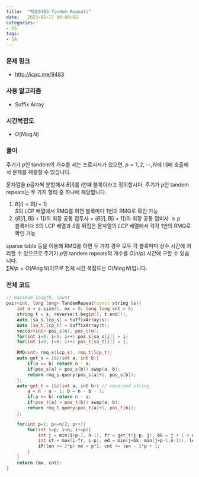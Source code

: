 ```yaml
---
title:  "백준9483 Tandem Repeats"
date:   2023-02-17 00:00:02
categories:
- PS
tags:
- SA
---
```


### 문제 링크
* http://icpc.me/9483

### 사용 알고리즘
* Suffix Array

### 시간복잡도
* $O(N \log N)$

### 풀이
주기가 $p$인 tandem의 개수를 세는 프로시저가 있으면, $p = 1, 2, \cdots, N$에 대해 호출해서 문제를 해결할 수 있습니다.

문자열을 $p$글자씩 분할해서 $B[i]$를 $i$번째 블록이라고 정의합시다. 주기가 $p$인 tandem repeats는 두 가지 형태 중 하나에 해당합니다.
1. $B[i] = B[i+1]$<br>$S$의 LCP 배열에서 RMQ를 하면 블록마다 1번의 RMQ로 확인 가능
2. $(B[i], B[i+1])$의 최장 공통 접두사 + $(B[i], B[i+1])$의 최장 공통 접미사 $\geq p$<br>블록마다 $S$의 LCP 배열과 $S$를 뒤집은 문자열의 $LCP$ 배열에서 각각 1번의 RMQ로 확인 가능

sparse table 등을 이용해 RMQ를 하면 두 가지 경우 모두 각 블록마다 상수 시간에 처리할 수 있으므로 주기가 $p$인 tandem repeats의 개수를 $O(n/p)$ 시간에 구할 수 있습니다.<br>
$\sum N/p = O(N \log N)$이므로 전체 시간 복잡도는 $O(N \log N)$입니다.

### 전체 코드
```cpp
// maximum length, count
pair<int, long long> TandemRepeat(const string &s){
    int n = s.size(), mx = 0; long long cnt = 0;
    string t = s; reverse(t.begin(), t.end());
    auto [sa_s,lcp_s] = SuffixArray(s);
    auto [sa_t,lcp_t] = SuffixArray(t);
    vector<int> pos_s(n), pos_t(n);
    for(int i=0; i<n; i++) pos_s[sa_s[i]] = i;
    for(int i=0; i<n; i++) pos_t[sa_t[i]] = i;

    RMQ<int> rmq_s(lcp_s), rmq_t(lcp_t);
    auto get_s = [&](int a, int b){
        if(a == b) return n - a;
        if(pos_s[a] > pos_s[b]) swap(a, b);
        return rmq_s.query(pos_s[a]+1, pos_s[b]);
    };
    auto get_t = [&](int a, int b){ // reversed string
        a = n - a - 1; b = n - b - 1;
        if(a == b) return n - a;
        if(pos_t[a] > pos_t[b]) swap(a, b);
        return rmq_t.query(pos_t[a]+1, pos_t[b]);
    };

    for(int p=1; p<=n/2; p++){
        for(int i=p; i<n; i+=p){
            int j = min(i+p-1, n-1), fr = get_t(j-p, j), bk = j + 1 < n ? get_s(i, i+p) : 0;
            int st = max(i-fr, i-p), ed = min(j+bk, min(j+p-1,n-1)), len = ed - st + 1;
            if(len >= 2*p) mx = p*2, cnt += len - 2*p + 1;
        }
    }
    return {mx, cnt};
}
```
